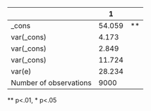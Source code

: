 |                        | 1      |    |
|------------------------|--------|----|
| _cons                  | 54.059 | ** |
| var(_cons)             | 4.173  |    |
| var(_cons)             | 2.849  |    |
| var(_cons)             | 11.724 |    |
| var(e)                 | 28.234 |    |
| Number of observations | 9000   |    |
** p<.01, * p<.05
